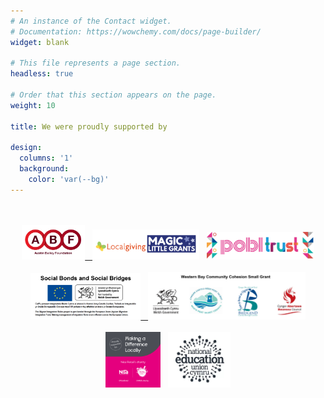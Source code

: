 ```yaml
---
# An instance of the Contact widget.
# Documentation: https://wowchemy.com/docs/page-builder/
widget: blank

# This file represents a page section.
headless: true

# Order that this section appears on the page.
weight: 10

title: We were proudly supported by

design:
  columns: '1'
  background:
    color: 'var(--bg)'
---
```


<br/>

<br/>

<div style="margin-top: 0; text-align:center;">
<a href="https://www.austinbaileyfoundation.charity/" target="_blank"><img src="ABF-LOGO.png" alt="ABF-logo" width="20%" style="display:inline;"/>&nbsp;&nbsp;&nbsp;<a href="https://localgiving.org/magic-little-grants/" target="_blank"><img src="LocalgivingLogo.png" alt="Localgiving-logo" width="34%" style="display:inline;"/></a>&nbsp;&nbsp;&nbsp;<a href="https://www.poblgroup.co.uk/pobl-trust/" target="_blank"><img src="Pobl.png" alt="Pobl-logo" width="34%" style="display:inline;"/></a>
</div>

<br/>

<div style="margin-top: 0; text-align:center;"><a href="https://www.gov.wales/" target="_blank"><img src="SocialBridges.png" alt="WG-logo" width="35%"  style="display:inline; text-align:center;"/>&nbsp;&nbsp;&nbsp;<a href="https://www.swansea.gov.uk/article/20077/Western-Bay-Community-Cohesion-small-grants-fund-2022--2023-terms-and-conditions" target="_blank"><img src="WesternBay.png" alt="WesternBay-logo" width="50%" style="display:inline; text-align:center;"/>
</div>

<br/>

<div style="margin-top: 0; text-align:center;">
<a href="https://www.nisalocally.co.uk/corporate/corporate-social-responsibility/making-a-difference-locally/" target="_blank"><img src="MADL.jpg" alt="MADL-logo" width="17.5%"  style="display:inline; text-align:center;"/></a>&nbsp;&nbsp;&nbsp;<a href="https://neu.org.uk/about/nations/neu-cymru" target="_blank"><img src="NEU-Cymru-logo.jpg" alt="NEU-Cymru-logo" width="20%"  style="display:inline; text-align:center;"/></a>
</div>

